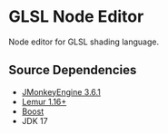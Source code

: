 # GLSL Node Editor
Node editor for GLSL shading language.

## Source Dependencies
* [JMonkeyEngine 3.6.1](https://jmonkeyengine.org/start/)
* [Lemur 1.16+](https://github.com/jMonkeyEngine-Contributions/Lemur)
* [Boost](https://github.com/codex128/Boost)
* JDK 17
